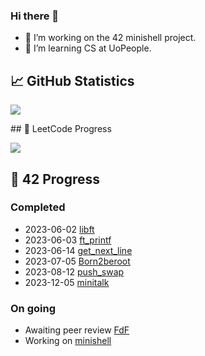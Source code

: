 ### Hi there 🐻

- 🔭 I’m working on the 42 minishell project.
- 🌱 I’m learning CS at UoPeople.

## 📈 GitHub Statistics
<p align="left">
  <img src="https://github-readme-stats.vercel.app/api?username=skitheom&theme=tokyonight&show_icons=true&hide_border=true&count_private=true"/>
</p>
## 🚀 LeetCode Progress
<p align="left">
  <img src="https://leetcard.jacoblin.cool/skith?theme=unicorn&font=ABeeZee" />
</p>

## 💫 42 Progress

### Completed
- 2023-06-02 [libft](https://github.com/skitheom/libft)
- 2023-06-03 [ft_printf](https://github.com/skitheom/ft_printf)
- 2023-06-14 [get_next_line](https://github.com/skitheom/get_next_line)
- 2023-07-05 [Born2beroot](https://github.com/skitheom/born2beroot)
- 2023-08-12 [push_swap](https://github.com/skitheom/push_swap)
- 2023-12-05 [minitalk](https://github.com/skitheom/minitalk)

### On going
- Awaiting peer review [FdF](https://github.com/skitheom/FdF)
- Working on [minishell](https://github.com/kose-yusuke/minishell)
